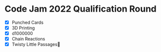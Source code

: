# Code Jam 2022 Qualification Round

- [x] Punched Cards
- [x] 3D Printing
- [x] d1000000
- [x] Chain Reactions
- [x] Twisty Little Passages:bookmark_tabs:
